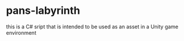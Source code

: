 # pans-labyrinth
this is a C# sript that is intended to be used as an asset in a Unity game environment
